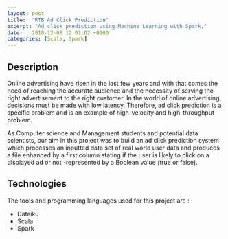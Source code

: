```yaml
---
layout: post
title:  "RTB Ad Click Prediction"
excerpt: "Ad click prediction using Machine Learning with Spark."
date:   2018-12-08 12:01:02 +0100
categories: [Scala, Spark]
---
```


## Description 

Online advertising have risen in the last few years and with that comes the need of reaching the accurate audience and the necessity of serving the right advertisement to the right customer. 
In the world of online advertising, decisions must be made with low latency. Therefore, ad click prediction is a specific problem and is an example of high-velocity and high-throughput problem. 

As Computer science and Management students and potential data scientists, our aim in this project was to build an ad click prediction system which processes an inputted data set of real world user data and produces a file enhanced by a first column stating if the user is likely to click on a displayed ad or not -represented by a Boolean value (true or false).

## Technologies

The tools and programming languages used for this project are :
- Dataiku
- Scala
- Spark
